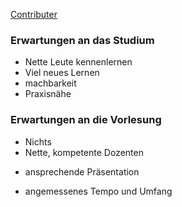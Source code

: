 [Contributer](./contributer.md)

### Erwartungen an das Studium
* Nette Leute kennenlernen
* Viel neues Lernen
* machbarkeit
* Praxisnähe

### Erwartungen an die Vorlesung 
* Nichts
* Nette, kompetente Dozenten
+ ansprechende Präsentation
* angemessenes Tempo und Umfang


